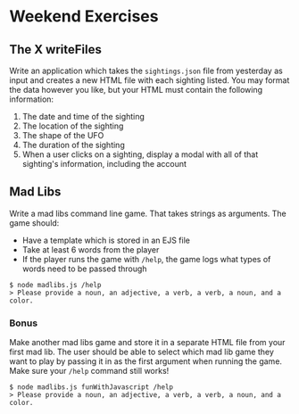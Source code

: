 # Weekend Exercises

## The X writeFiles

Write an application which takes the `sightings.json` file from yesterday as input and creates a new HTML file with each sighting listed. You may format the data however you like, but your HTML must contain the following information:

1. The date and time of the sighting
2. The location of the sighting
3. The shape of the UFO
4. The duration of the sighting
5. When a user clicks on a sighting, display a modal with all of that sighting's information, including the account

## Mad Libs

Write a mad libs command line game. That takes strings as arguments. The
game should:

- Have a template which is stored in an EJS file
- Take at least 6 words from the player
- If the player runs the game with `/help`, the game logs what types of
  words need to be passed through
```
$ node madlibs.js /help
> Please provide a noun, an adjective, a verb, a verb, a noun, and a color.
```

### Bonus

Make another mad libs game and store it in a separate HTML file from your
first mad lib. The user should be able to select which mad lib game they
want to play by passing it in as the first argument when running the
game. Make sure your `/help` command still works!

```
$ node madlibs.js funWithJavascript /help
> Please provide a noun, an adjective, a verb, a verb, a noun, and a color.
```


